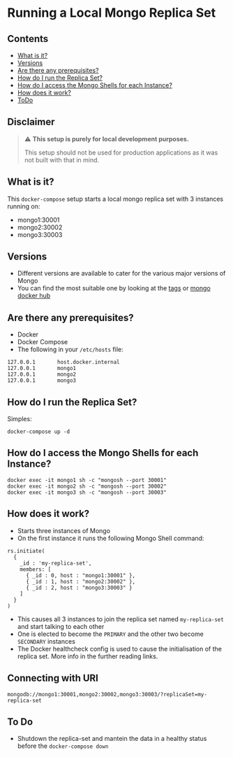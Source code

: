 # Running a Local Mongo Replica Set

## Contents
* [What is it?](#what-is-it)
* [Versions](#versions)
* [Are there any prerequisites?](#are-there-any-prerequisites)
* [How do I run the Replica Set?](#how-do-i-run-the-replica-set)
* [How do I access the Mongo Shells for each Instance?](#how-do-i-access-the-mongo-shells-for-each-instance)
* [How does it work?](#how-does-it-work)
* [ToDo](#ToDo)

## Disclaimer
> :warning: **This setup is purely for local development purposes.**
> 
> This setup should not be used for production applications as it was not built with that in mind. 

## What is it?
This `docker-compose` setup starts a local mongo replica set with 3 instances running on: 
- mongo1:30001
- mongo2:30002
- mongo3:30003

## Versions
* Different versions are available to cater for the various major versions of Mongo
* You can find the most suitable one by looking at the [tags](https://hub.docker.com/_/mongo/tags) or [mongo docker hub](https://hub.docker.com/_/mongo) 

## Are there any prerequisites? 
* Docker
* Docker Compose
* The following in your `/etc/hosts` file:
```
127.0.0.1       host.docker.internal
127.0.0.1       mongo1
127.0.0.1       mongo2
127.0.0.1       mongo3
```

## How do I run the Replica Set?
Simples:
```
docker-compose up -d
```

## How do I access the Mongo Shells for each Instance?
```
docker exec -it mongo1 sh -c "mongosh --port 30001"
docker exec -it mongo2 sh -c "mongosh --port 30002"
docker exec -it mongo3 sh -c "mongosh --port 30003"
```

## How does it work?
- Starts three instances of Mongo
- On the first instance it runs the following Mongo Shell command:
```
rs.initiate(
  {
    _id : 'my-replica-set',
    members: [
      { _id : 0, host : "mongo1:30001" },
      { _id : 1, host : "mongo2:30002" },
      { _id : 2, host : "mongo3:30003" }
    ]
  }
)
```
- This causes all 3 instances to join the replica set named `my-replica-set` and start talking to each other
- One is elected to become the `PRIMARY` and the other two become `SECONDARY` instances
- The Docker healthcheck config is used to cause the initialisation of the replica set. More info in the further reading links.


## Connecting with URI
```
mongodb://mongo1:30001,mongo2:30002,mongo3:30003/?replicaSet=my-replica-set
```

## To Do
- Shutdown the replica-set and mantein the data in a healthy status before the `docker-compose down`
